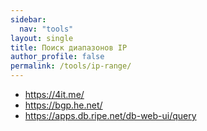 ```yaml
---
sidebar:
  nav: "tools"
layout: single
title: Поиск диапазонов IP
author_profile: false
permalink: /tools/ip-range/
---
```


* https://4it.me/
* https://bgp.he.net/
* https://apps.db.ripe.net/db-web-ui/query
